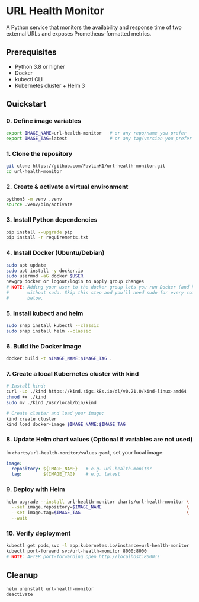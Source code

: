 # URL Health Monitor

A Python service that monitors the availability and response time of two external URLs and exposes Prometheus-formatted metrics.

## Prerequisites

- Python 3.8 or higher
- Docker
- kubectl CLI
- Kubernetes cluster + Helm 3

## Quickstart

### 0. Define image variables
```bash
export IMAGE_NAME=url-health-monitor   # or any repo/name you prefer
export IMAGE_TAG=latest                # or any tag/version you prefer
```

### 1. Clone the repository
```bash
git clone https://github.com/PavlinK1/url-health-monitor.git
cd url-health-monitor
```

### 2. Create & activate a virtual environment
```bash
python3 -m venv .venv
source .venv/bin/activate
```

### 3. Install Python dependencies
```bash
pip install --upgrade pip
pip install -r requirements.txt
```

### 4. Install Docker (Ubuntu/Debian)
```bash
sudo apt update
sudo apt install -y docker.io
sudo usermod -aG docker $USER
newgrp docker or logout/login to apply group changes
# NOTE: Adding your user to the docker group lets you run Docker (and kind)
#       without sudo. Skip this step and you’ll need sudo for every command
#       below.
```

### 5. Install kubectl and helm
```bash
sudo snap install kubectl --classic
sudo snap install helm --classic
```

### 6. Build the Docker image
```bash
docker build -t $IMAGE_NAME:$IMAGE_TAG .
```

### 7. Create a local Kubernetes cluster with kind
```bash
# Install kind:
curl -Lo ./kind https://kind.sigs.k8s.io/dl/v0.21.0/kind-linux-amd64
chmod +x ./kind
sudo mv ./kind /usr/local/bin/kind

# Create cluster and load your image:
kind create cluster
kind load docker-image $IMAGE_NAME:$IMAGE_TAG
```

### 8. Update Helm chart values (Optional if variables are not used)
In `charts/url-health-monitor/values.yaml`, set your local image:
```yaml
image:
  repository: ${IMAGE_NAME}   # e.g. url-health-monitor
  tag:        ${IMAGE_TAG}    # e.g. latest
```

### 9. Deploy with Helm
```bash
helm upgrade --install url-health-monitor charts/url-health-monitor \
  --set image.repository=$IMAGE_NAME                                \
  --set image.tag=$IMAGE_TAG                                        \
  --wait
```

### 10. Verify deployment
```bash
kubectl get pods,svc -l app.kubernetes.io/instance=url-health-monitor
kubectl port-forward svc/url-health-monitor 8000:8000
# NOTE: AFTER port-forwarding open http://localhost:8000!!
```

## Cleanup

```bash
helm uninstall url-health-monitor
deactivate
```
